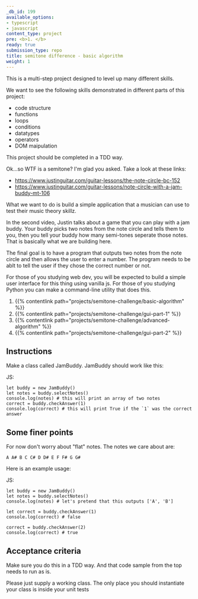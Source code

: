 ```yaml
---
_db_id: 199
available_options:
- typescript
- javascript
content_type: project
pre: <b>1. </b>
ready: true
submission_type: repo
title: semitone difference - basic algorithm
weight: 1
---
```


This is a multi-step project designed to level up many different skills.

We want to see the following skills demonstrated in different parts of this project:

- code structure
- functions
- loops
- conditions
- datatypes
- operators
- DOM maipulation

This project should be completed in a TDD way.

Ok...so WTF is a semitone? I'm glad you asked. Take a look at these links:

- https://www.justinguitar.com/guitar-lessons/the-note-circle-bc-152
- https://www.justinguitar.com/guitar-lessons/note-circle-with-a-jam-buddy-mt-106

What we want to do is build a simple application that a musician can use to test their music theory skillz.

In the second video, Justin talks about a game that you can play with a jam buddy. Your buddy picks two notes from the note circle and tells them to you, then you tell your buddy how many semi-tones seperate those notes. That is basically what we are building here.

The final goal is to have a program that outputs two notes from the note circle and then allows the user to enter a number. The program needs to be ablt to tell the user if they chose the correct number or not.

For those of you studying web dev, you will be expected to build a simple user interface for this thing using vanilla js. For those of you studying Python you can make a command-line utility that does this.

1. {{% contentlink path="projects/semitone-challenge/basic-algorithm" %}}
2. {{% contentlink path="projects/semitone-challenge/gui-part-1" %}}
3. {{% contentlink path="projects/semitone-challenge/advanced-algorithm" %}}
4. {{% contentlink path="projects/semitone-challenge/gui-part-2" %}}

## Instructions

Make a class called JamBuddy. JamBuddy should work like this:

JS:

```
let buddy = new JamBuddy()
let notes = buddy.selectNotes()
console.log(notes) # this will print an array of two notes
correct = buddy.checkAnswer(1)
console.log(correct) # this will print True if the `1` was the correct answer
```

## Some finer points

For now don't worry about "flat" notes. The notes we care about are:

```
A A# B C C# D D# E F F# G G#
```

Here is an example usage:

JS:

```
let buddy = new JamBuddy()
let notes = buddy.selectNotes()
console.log(notes) # let's pretend that this outputs ['A', 'B']

let correct = buddy.checkAnswer(1)
console.log(correct) # false

correct = buddy.checkAnswer(2)
console.log(correct) # true
```

## Acceptance criteria

Make sure you do this in a TDD way. And that code sample from the top needs to run as is.

Please just supply a working class. The only place you should instantiate your class is inside your unit tests